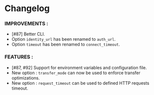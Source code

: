 # Changelog

### IMPROVEMENTS :

- [#87] Better CLI.
- Option `identity_url` has been renamed to `auth_url`.
- Option `timeout` has been renamed to `connect_timeout`.

### FEATURES :

- [#87, #92] Support for environment variables and configuration file.
- New option : `transfer_mode` can now be used to enforce transfer optimizations.
- New option : `request_timeout` can be used to defined HTTP requests timeout.
